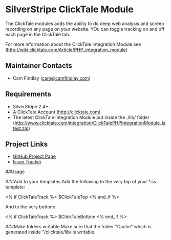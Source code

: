 # SilverStripe ClickTale Module

The ClickTale modules adds the ability to do deep web analysis and screen recording on any page on your website.
YOu can toggle tracking on and off each page in the ClickTale tab.

For more information about the ClickTale Integration Module see (http://wiki.clicktale.com/Article/PHP_integration_module)

## Maintainer Contacts
*  Cam Findlay (<cam@camfindlay.com>)

## Requirements
*  SilverStripe 2.4+.
*  A ClickTale Account (http://clicktale.com)
* The latest ClickTale Integration Module put inside the ./lib/ folder (http://www.clicktale.com/integration/ClickTalePHPIntegrationModule_latest.zip)

## Project Links
*  [GitHub Project Page](https://github.com/cam-findlay/silverstripe-clicktale)
*  [Issue Tracker](https://github.com/cam-findlay/silverstripe-clicktale/issues)

##Usage

###Add to your templates
Add the following to the very top of your *.ss template:

<% if ClickTaleTrack %>
$ClickTaleTop
<% end_if %>


And to the very bottom:

<% if ClickTaleTrack %>
$ClickTaleBottom
<% end_if %>

###Make folders writable
Make sure that the folder "Cache" which is generated inside "/clicktale/lib/ is writable.